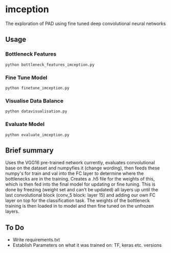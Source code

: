 # imception
The exploration of PAD using fine tuned deep convolutional neural networks

## Usage
### Bottleneck Features
```
python bottleneck_features_imception.py
```
### Fine Tune Model
```
python finetune_imception.py
```
### Visualise Data Balance
```
python datavisualisation.py
```
### Evaluate Model
```
python evaluate_imception.py
```

## Brief summary
Uses the VGG16 pre-trained network currently, evaluates convolutional base on the dataset and numpyfies it (change wording), then feeds these numpy's for train and val into the FC layer to determine where the bottlenecks are in the training. Creates a .h5 file for the weights of this, which is then fed into the final model for updating or fine tuning. This is done by freezing (weight set and can't be updated) all layers up until the last convolutional block (conv_5 block: layer 15) and adding our own FC layer on top for the classification task. The weights of the bottleneck training is then loaded in to model and then fine tuned on the unfrozen layers. 
## To Do 
- Write requirements.txt 
- Establish Parameters on what it was trained on: TF, keras etc. versions
